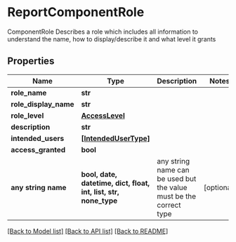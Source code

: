 # ReportComponentRole

ComponentRole Describes a role which includes all information  to understand the name, how to display/describe it  and what level it grants

## Properties
Name | Type | Description | Notes
------------ | ------------- | ------------- | -------------
**role_name** | **str** |  | 
**role_display_name** | **str** |  | 
**role_level** | [**AccessLevel**](AccessLevel.md) |  | 
**description** | **str** |  | 
**intended_users** | [**[IntendedUserType]**](IntendedUserType.md) |  | 
**access_granted** | **bool** |  | 
**any string name** | **bool, date, datetime, dict, float, int, list, str, none_type** | any string name can be used but the value must be the correct type | [optional]

[[Back to Model list]](../README.md#documentation-for-models) [[Back to API list]](../README.md#documentation-for-api-endpoints) [[Back to README]](../README.md)


